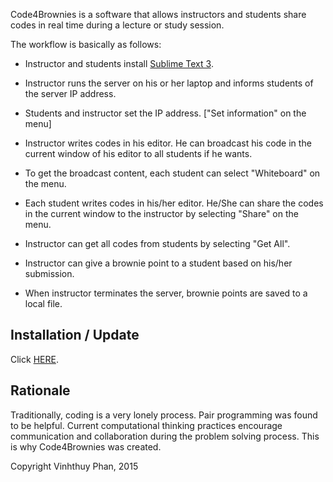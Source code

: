 Code4Brownies is a software that allows instructors and students share codes in real time during a lecture or study session.

The workflow is basically as follows:

+ Instructor and students install [Sublime Text 3](https://www.sublimetext.com/3).

+ Instructor runs the server on his or her laptop and informs students of the server IP address.

+ Students and instructor set the IP address.  ["Set information" on the menu]

+ Instructor writes codes in his editor.  He can broadcast his code in the current window of his editor to all students if he wants.

+ To get the broadcast content, each student can select "Whiteboard" on the menu.

+ Each student writes codes in his/her editor.  He/She can share the codes in the current window to the instructor by selecting "Share" on the menu.

+ Instructor can get all codes from students by selecting "Get All".

+ Instructor can give a brownie point to a student based on his/her submission.

+ When instructor terminates the server, brownie points are saved to a local file.


## Installation / Update

Click [HERE](INSTALL).

## Rationale

Traditionally, coding is a very lonely process.  Pair programming was found to be helpful.  Current computational thinking practices encourage communication and collaboration during the problem solving process.  This is why Code4Brownies was created.


Copyright Vinhthuy Phan, 2015
